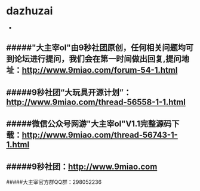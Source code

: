 # dazhuzai
-
#####"大主宰ol"由9秒社团原创，任何相关问题均可到论坛进行提问，我们会在第一时间做出回复,提问地址：http://www.9miao.com/forum-54-1.html
-
#####9秒社团“大玩具开源计划”：http://www.9miao.com/thread-56558-1-1.html
-
#####微信公众号网游"大主宰ol"V1.1完整源码下载：http://www.9miao.com/thread-56743-1-1.html
-
#####9秒社团：http://www.9miao.com
-
#####大主宰官方群QQ群：298052236
